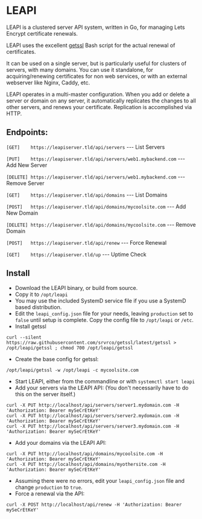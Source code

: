 ﻿# LEAPI

LEAPI is a clustered server API system, written in Go, for managing Lets Encrypt certificate renewals.

LEAPI uses the excellent [getssl](https://github.com/srvrco/getssl) Bash script for the actual renewal of certificates.

It can be used on a single server, but is particularly useful for clusters of servers, with many domains.
You can use it standalone, for acquiring/renewing certificates for non web services, or with an external webserver like Nginx, Caddy, etc.

LEAPI operates in a multi-master configuration. When you add or delete a server or domain on any server, it automatically replicates the changes to all other servers, and renews your certificate. Replication is accomplished via HTTP.

## Endpoints:

```[GET]    https://leapiserver.tld/api/servers``` --- List Servers

```[PUT]    https://leapiserver.tld/api/servers/web1.mybackend.com``` --- Add New Server

```[DELETE] https://leapiserver.tld/api/servers/web1.mybackend.com``` --- Remove Server

```[GET]    https://leapiserver.tld/api/domains``` --- List Domains

```[POST]   https://leapiserver.tld/api/domains/mycoolsite.com``` --- Add New Domain

```[DELETE] https://leapiserver.tld/api/domains/mycoolsite.com``` --- Remove Domain

```[POST]   https://leapiserver.tld/api/renew``` --- Force Renewal

```[GET]    https://leapiserver.tld/up``` --- Uptime Check

## Install
- Download the LEAPI binary, or build from source.
- Copy it to ```/opt/leapi```
- You may use the included SystemD service file if you use a SystemD based distribution.
- Edit the ```leapi_config.json``` file for your needs, leaving ```production``` set to ```false``` until setup is complete. Copy the config file to ```/opt/leapi``` or ```/etc```.
- Install getssl
```
curl --silent https://raw.githubusercontent.com/srvrco/getssl/latest/getssl > /opt/leapi/getssl ; chmod 700 /opt/leapi/getssl
```
- Create the base config for getssl:
```
/opt/leapi/getssl -w /opt/leapi -c mycoolsite.com
```
- Start LEAPI, either from the commandline or with ```systemctl start leapi```
- Add your servers via the LEAPI API: 
(You don't necessarily have to do this on the server itself.)
```
curl -X PUT http://localhost/api/servers/server1.mydomain.com -H 'Authorization: Bearer mySeCrEtKeY'
curl -X PUT http://localhost/api/servers/server2.mydomain.com -H 'Authorization: Bearer mySeCrEtKeY'
curl -X PUT http://localhost/api/servers/server3.mydomain.com -H 'Authorization: Bearer mySeCrEtKeY'
```
- Add your domains via the LEAPI API:
```
curl -X PUT http://localhost/api/domains/mycoolsite.com -H 'Authorization: Bearer mySeCrEtKeY'
curl -X PUT http://localhost/api/domains/myothersite.com -H 'Authorization: Bearer mySeCrEtKeY'
```
- Assuming there were no errors, edit your ```leapi_config.json``` file and change ```production``` to ```true```.
- Force a renewal via the API:
```
curl -X POST http://localhost/api/renew -H 'Authorization: Bearer mySeCrEtKeY'
```




